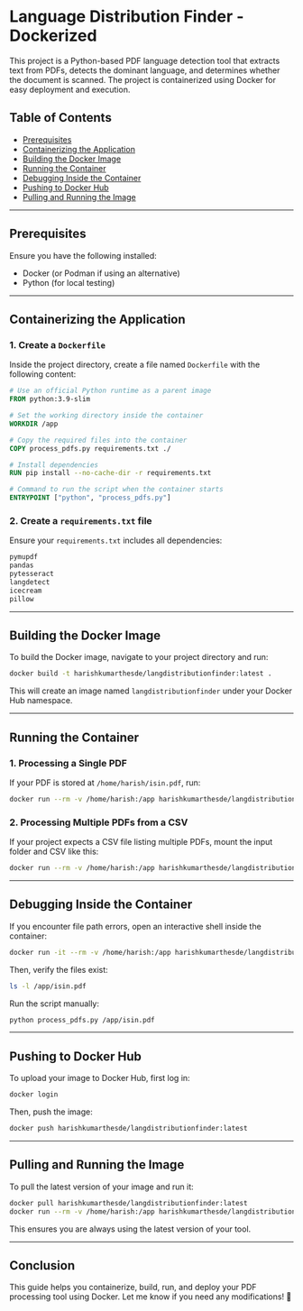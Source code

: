 # Language Distribution Finder - Dockerized

This project is a Python-based PDF language detection tool that extracts text from PDFs, detects the dominant language, and determines whether the document is scanned. The project is containerized using Docker for easy deployment and execution.

## **Table of Contents**
- [Prerequisites](#prerequisites)
- [Containerizing the Application](#containerizing-the-application)
- [Building the Docker Image](#building-the-docker-image)
- [Running the Container](#running-the-container)
- [Debugging Inside the Container](#debugging-inside-the-container)
- [Pushing to Docker Hub](#pushing-to-docker-hub)
- [Pulling and Running the Image](#pulling-and-running-the-image)

---

## **Prerequisites**
Ensure you have the following installed:
- Docker (or Podman if using an alternative)
- Python (for local testing)

---

## **Containerizing the Application**
### **1. Create a `Dockerfile`**
Inside the project directory, create a file named `Dockerfile` with the following content:

```dockerfile
# Use an official Python runtime as a parent image
FROM python:3.9-slim

# Set the working directory inside the container
WORKDIR /app

# Copy the required files into the container
COPY process_pdfs.py requirements.txt ./

# Install dependencies
RUN pip install --no-cache-dir -r requirements.txt

# Command to run the script when the container starts
ENTRYPOINT ["python", "process_pdfs.py"]
```

### **2. Create a `requirements.txt` file**
Ensure your `requirements.txt` includes all dependencies:
```txt
pymupdf
pandas
pytesseract
langdetect
icecream
pillow
```  

---

## **Building the Docker Image**
To build the Docker image, navigate to your project directory and run:

```sh
docker build -t harishkumarthesde/langdistributionfinder:latest .
```

This will create an image named `langdistributionfinder` under your Docker Hub namespace.

---

## **Running the Container**
### **1. Processing a Single PDF**
If your PDF is stored at `/home/harish/isin.pdf`, run:
```sh
docker run --rm -v /home/harish:/app harishkumarthesde/langdistributionfinder:latest /app/isin.pdf
```

### **2. Processing Multiple PDFs from a CSV**
If your project expects a CSV file listing multiple PDFs, mount the input folder and CSV like this:
```sh
docker run --rm -v /home/harish:/app harishkumarthesde/langdistributionfinder:latest /app/input_folder /app/files.csv /app/output_folder
```

---

## **Debugging Inside the Container**
If you encounter file path errors, open an interactive shell inside the container:
```sh
docker run -it --rm -v /home/harish:/app harishkumarthesde/langdistributionfinder:latest /bin/bash
```
Then, verify the files exist:
```sh
ls -l /app/isin.pdf
```
Run the script manually:
```sh
python process_pdfs.py /app/isin.pdf
```

---

## **Pushing to Docker Hub**
To upload your image to Docker Hub, first log in:
```sh
docker login
```
Then, push the image:
```sh
docker push harishkumarthesde/langdistributionfinder:latest
```

---

## **Pulling and Running the Image**
To pull the latest version of your image and run it:
```sh
docker pull harishkumarthesde/langdistributionfinder:latest
docker run --rm -v /home/harish:/app harishkumarthesde/langdistributionfinder:latest /app/isin.pdf
```

This ensures you are always using the latest version of your tool.

---

## **Conclusion**
This guide helps you containerize, build, run, and deploy your PDF processing tool using Docker. Let me know if you need any modifications! 🚀


